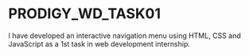 # PRODIGY_WD_TASK01
I have developed an interactive navigation menu using HTML, CSS and JavaScript as a 1st task in web development internship.
